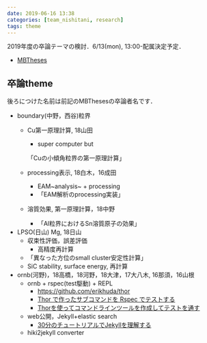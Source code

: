 ```yaml
---
date: 2019-06-16 13:38
categories: [team_nishitani, research]
tags: theme
---
```

2019年度の卒論テーマの検討．6/13(mon), 13:00-配属決定予定．

-   [MBTheses](https://ist.ksc.kwansei.ac.jp/~nishitani/?MBTheses)

卒論theme
---------

後ろにつけた名前は前記のMBThesesの卒論者名です．

-   boundary(中野，西谷)粒界
    -   Cu第一原理計算, 18山田
        -   super computer but

        「Cuの小傾角粒界の第一原理計算」
    -   processing表示, 18白木，16成田
        -   EAM~analysis~ + processing
        -   「EAM解析のprocessing実装」
    -   溶質効果, 第一原理計算，18中野
        -   「Al粒界におけるSn溶質原子の効果」
-   LPSO(日山) Mg, 18日山
    -   収束性評価，誤差評価
        -   高精度再計算
    -   「異なった方位のsmall cluster安定性計算」
    -   SiC stability, surface energy, 再計算
-   ornb(河野)，18高橋，18河野，18大津，17大八木, 16那須，16山根
    -   ornb + rspec(test駆動) + REPL
        -   <https://github.com/erikhuda/thor>
        -   [Thor で作ったサブコマンドを Rspec
            でテストする](https://qiita.com/miya0001/items/f0d94ae144c85483354e)
        -   [Thorを使ってコマンドラインツールを作成してテストを通す](http://rikuga.me/2018/03/17/how-to-create-gem-using-thor/)
    -   web公開，Jekyll+elastic search
        -   [30分のチュートリアルでJekyllを理解する](http://melborne.github.io/2012/05/13/first-step-of-jekyll/)
    -   hiki2jekyll converter

